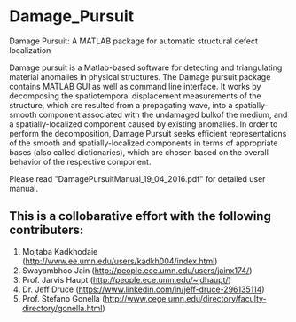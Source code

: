 # Damage_Pursuit
Damage Pursuit: A MATLAB package for automatic structural defect localization 

Damage pursuit is a Matlab-based software for detecting and triangulating material anomalies in physical
structures. The Damage pursuit package contains MATLAB GUI as well as command line interface. It works by decomposing the spatiotemporal displacement measurements of the structure, which are resulted from a propagating wave, into a spatially-smooth component associated with the undamaged bulkof the medium, and a spatially-localized component caused by existing anomalies. In order to perform the
decomposition, Damage Pursuit seeks efficient representations of the smooth and spatially-localized components
in terms of appropriate bases (also called dictionaries), which are chosen based on the overall behavior
of the respective component. 

Please read "DamagePursuitManual_19_04_2016.pdf" for detailed user manual. 

## This is a collobarative effort with the following contributers:
1) Mojtaba Kadkhodaie (http://www.ee.umn.edu/users/kadkh004/index.html)
2) Swayambhoo Jain (http://people.ece.umn.edu/users/jainx174/)
2) Prof. Jarvis Haupt (http://people.ece.umn.edu/~jdhaupt/)
3) Dr. Jeff Druce (https://www.linkedin.com/in/jeff-druce-296135114)
4) Prof. Stefano Gonella (http://www.cege.umn.edu/directory/faculty-directory/gonella.html)




